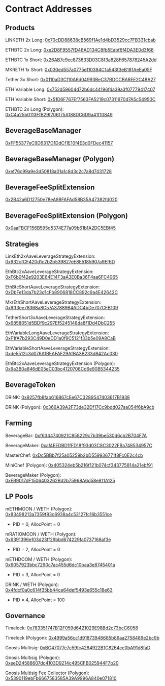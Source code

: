 # Contract Addresses

## Products

LINKETH 2x Long: [0x70cDD88638cB569f1Ae1d4bD3529cc7FB331cbab](https://etherscan.io/address/0x70cDD88638cB569f1Ae1d4bD3529cc7FB331cbab)

ETHBTC 2x Long: [0xe2D8F9557fD46AD134C8fb5Eabf6f4DA3E0d3f68](https://etherscan.io/address/0xe2D8F9557fD46AD134C8fb5Eabf6f4DA3E0d3f68)

ETHBTC 1x Short: [0x26AB7c9ec873633D03C8f3a828F657878245A2dd](https://etherscan.io/address/0x26AB7c9ec873633D03C8f3a828F657878245A2dd)

MKRETH 1x Short: [0x030ed557a0775e110394C1a543f3eB181AeEa05F](https://etherscan.io/address/0x030ed557a0775e110394C1a543f3eB181AeEa05F)

Tether 3x Short: [0x0110aD3Cf10A6d04993BeC37BDCCBA6EE2C48A27](https://etherscan.io/address/0x0110aD3Cf10A6d04993BeC37BDCCBA6EE2C48A27)

ETH Variable Long: [0x752d59604d72b6dc44196f4a39a3f07779417407](https://polygonscan.com/address/0x752d59604d72b6dc44196f4a39a3f07779417407)

ETH Variable Short: [0x51D6F767Ef7563FA5219c07311970d7A5c54950C](https://polygonscan.com/address/0x51D6F767Ef7563FA5219c07311970d7A5c54950C)

ETHBTC 2x Long (Polygon): [0xC4a25b0113FfB29f706f75A188DC6D9a41f10849](https://polygonscan.com/address/0xC4a25b0113FfB29f706f75A188DC6D9a41f10849)

## BeverageBaseManager
[0xFF55377eC9D6317D1DdCf1E10f4E3d0FDec41157](https://etherscan.io/address/0xFF55377eC9D6317D1DdCf1E10f4E3d0FDec41157)

## BeverageBaseManager (Polygon)
[0xef76c99a9e3d50818a01a1c8d3c2c7a8d7431728](https://polygonscan.com/address/0xef76c99a9e3d50818a01a1c8d3c2c7a8d7431728)

## BeverageFeeSplitExtension
[0x2B42a6D12750e78eA88FAFAd58B35A47382fd020](https://etherscan.io/address/0x2B42a6D12750e78eA88FAFAd58B35A47382fd020)

## BeverageFeeSplitExtension (Polygon)
[0x0aaFBCF156B595d5374E77a09b61b1A2DC5EBf45](https://polygonscan.com/address/0x0aaFBCF156B595d5374E77a09b61b1A2DC5EBf45)

## Strategies

LinkEth2xAaveLeverageStrategyExtension: [0x932cfCF420d1c2b2b539827eE8E5185907a9Ef6D](https://etherscan.io/address/0x932cfCF420d1c2b2b539827eE8E5185907a9Ef6D)

EthBtc2xAaveLeverageStrategyExtension: [0xF6b0f42e9203E64E14F3aA3E0Ba36F4aa6FC4065](https://etherscan.io/address/0xF6b0f42e9203E64E14F3aA3E0Ba36F4aa6FC4065)

EthBtcShortAaveLeverageStrategyExtension: [0xDbFe13da7b23d1cFb8906818CC892c9a4E42642C](https://etherscan.io/address/0xDbFe13da7b23d1cFb8906818CC892c9a4E42642C)

MkrEthShortAaveLeverageStrategyExtension: [0x9ff3ee78368a8C57A37889B4ADC4bDe707CFB109](https://etherscan.io/address/0x9ff3ee78368a8C57A37889B4ADC4bDe707CFB109)

TetherShort3xAaveLeverageStrategyExtension: [0x6858051d5BDf9c297Ef5245148da8f1Dd4DbC255](https://etherscan.io/address/0x6858051d5BDf9c297Ef5245148da8f1Dd4DbC255)

EthVariableLongAaveLeverageStrategyExtension: [0xF1fA7b293C49D0eDD1a0f9C5121f33b5e09A8CaB](https://polygonscan.com/address/0xF1fA7b293C49D0eDD1a0f9C5121f33b5e09A8CaB)

EthVariableShortAaveLeverageStrategyExtension: [0xde5512c3d076A1BEAFAF29AfBA3B233d842Ac030](https://polygonscan.com/address/0xde5512c3d076A1BEAFAF29AfBA3B233d842Ac030)

EthBtc2xAaveLeverageStrategyExtension (Polygon): [0x9a3B0a846dE05eC03bc4120708Cd6e90B5344235](https://polygonscan.com/address/0x9a3B0a846dE05eC03bc4120708Cd6e90B5344235)


## BeverageToken

DRINK: [0x9257fb8fab616867cEe67C3289547403617B1938](https://etherscan.io/address/0x9257fb8fab616867cEe67C3289547403617B1938)

DRINK (Polygon): [0x366A39A2F73de32Df17Cc9bdd027aa054f6bA9cb](https://polygonscan.com/address/0x366A39A2F73de32Df17Cc9bdd027aa054f6bA9cb)

## Farming

BeverageBar: [0xf6344740921C858229c7b39be530d6cb2B704F7A](https://etherscan.io/address/0xf6344740921C858229c7b39be530d6cb2B704F7A)

BeverageMaker: [0xaf4EEDBD1fFD18f93d03C8C3022FBa748534957C](https://etherscan.io/address/0xaf4EEDBD1fFD18f93d03C8C3022FBa748534957C)

MasterChef: [0xDc5BBb7f25a05259b2bD559936771f8Fc0E2c4cb](https://etherscan.io/address/0xDc5BBb7f25a05259b2bD559936771f8Fc0E2c4cb)

MiniChef (Polygon): [0x405324eb5b216f121b074cf343775814a21ebf91](https://polygonscan.com/address/0x405324eb5b216f121b074cf343775814a21ebf91)

BeverageMaker (Polygon): [0xEB9017dF1506403262Bd2b75968A6d58e811A125](https://polygonscan.com/address/0xEB9017dF1506403262Bd2b75968A6d58e811A125)

## LP Pools

mETHMOON / WETH (Polygon): [0x83498213a7359f83c6938a4c53127fc16b3551ce](https://info.quickswap.exchange/pair/0x83498213a7359f83c6938a4c53127fc16b3551ce)
- PID = 0, AllocPoint = 0

mRATIOMOON / WETH (Polygon): [0x6391396e103d23ff29bbd674229fa0737168af3e](https://info.quickswap.exchange/pair/0x6391396e103d23ff29bbd674229fa0737168af3e)
- PID = 2, AllocPoint = 0

mETHDOOM / WETH (Polygon): [0x6057923bbc7290c7ac455d6dc10baa3e8745401a](https://info.quickswap.exchange/pair/0x6057923bbc7290c7ac455d6dc10baa3e8745401a)
- PID = 3, AllocPoint = 0

DRINK / WETH (Polygon): [0x4fdcf0a0c614f35bb44ce64def5493e655c18e63](https://info.quickswap.exchange/pair/0x4fdcf0a0c614f35bb44ce64def5493e655c18e63)
- PID = 4, AllocPoint = 100

## Governance

Timelock: [0x783351747B12F059d6421029E98Bd2c73bcC6058](https://etherscan.io/address/0x783351747B12F059d6421029E98Bd2c73bcC6058)

Timelock (Polygon): [0x4999a56cc1d91873948685b86aa2758489e2bc9b](https://polygonscan.com/address/0x4999a56cc1d91873948685b86aa2758489e2bc9b)

Gnosis Multisig: [0xBC47077e7c59fc4284922B1C8264ce0bA91d8faD](https://etherscan.io/address/0xBC47077e7c59fc4284922B1C8264ce0bA91d8faD)

Gnosis Multisig (Polygon): [0xeeD24588607dc4103D9214c495CFB025944F7b20](https://gnosis-safe.io/app/matic:0xeeD24588607dc4103D9214c495CFB025944F7b20/balances)

Gnosis Multisig Fee Collector (Polygon): [0x5390119ebFb6667583585A39A9996A840e071810](https://gnosis-safe.io/app/matic:0x5390119ebFb6667583585A39A9996A840e071810/settings/details)
